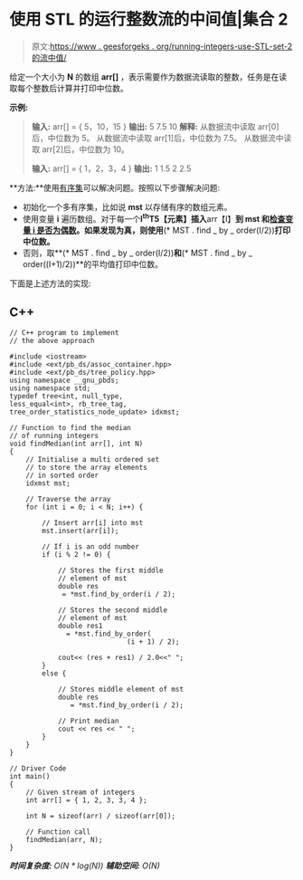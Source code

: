 # 使用 STL 的运行整数流的中间值|集合 2

> 原文:[https://www . geesforgeks . org/running-integers-use-STL-set-2 的流中值/](https://www.geeksforgeeks.org/median-of-stream-of-running-integers-using-stl-set-2/)

给定一个大小为 **N** 的数组 **arr[]** ，表示需要作为数据流读取的整数，任务是在读取每个整数后计算并打印中位数。

**示例:**

> **输入:** arr[] = { 5，10，15 }
> **输出:** 5 7.5 10
> **解释:**
> 从数据流中读取 arr[0]后，中位数为 5。
> 从数据流中读取 arr[1]后，中位数为 7.5。
> 从数据流中读取 arr[2]后，中位数为 10。
> 
> **输入:** arr[] = { 1，2，3，4 }
> **输出:** 1 1.5 2 2.5

**方法:**使用[有序集](https://www.geeksforgeeks.org/ordered-set-gnu-c-pbds/)可以解决问题。按照以下步骤解决问题:

*   初始化一个多有序集，比如说 **mst** 以存储有序的数组元素。
*   使用变量 **i** 遍历数组。对于每一个**I<sup>th</sup>T5【元素】插入**arr【I】**到 **mst** 和[检查变量 **i** 是否为偶数](https://www.geeksforgeeks.org/check-whether-given-number-even-odd/)。如果发现为真，则使用**(* MST . find _ by _ order(I/2))**打印中位数。**
*   否则，取**(* MST . find _ by _ order(I/2))**和**(* MST . find _ by _ order((I+1)/2))**的平均值打印中位数。

下面是上述方法的实现:

## C++

```
// C++ program to implement
// the above approach

#include <iostream>
#include <ext/pb_ds/assoc_container.hpp> 
#include <ext/pb_ds/tree_policy.hpp> 
using namespace __gnu_pbds; 
using namespace std;
typedef tree<int, null_type, 
less_equal<int>, rb_tree_tag,
tree_order_statistics_node_update> idxmst;

// Function to find the median
// of running integers
void findMedian(int arr[], int N)
{
    // Initialise a multi ordered set
    // to store the array elements 
    // in sorted order
    idxmst mst;

    // Traverse the array
    for (int i = 0; i < N; i++) {

        // Insert arr[i] into mst
        mst.insert(arr[i]);

        // If i is an odd number
        if (i % 2 != 0) {

            // Stores the first middle
            // element of mst
            double res 
             = *mst.find_by_order(i / 2);

            // Stores the second middle
            // element of mst
            double res1 
              = *mst.find_by_order(
                             (i + 1) / 2);

            cout<< (res + res1) / 2.0<<" ";
        }
        else {

            // Stores middle element of mst
            double res
               = *mst.find_by_order(i / 2);

            // Print median
            cout << res << " ";
        }
    }
}

// Driver Code
int main()
{
    // Given stream of integers
    int arr[] = { 1, 2, 3, 3, 4 };

    int N = sizeof(arr) / sizeof(arr[0]);

    // Function call
    findMedian(arr, N);
}
```

***时间复杂度:** O(N * log(N))*
***辅助空间:** O(N)*